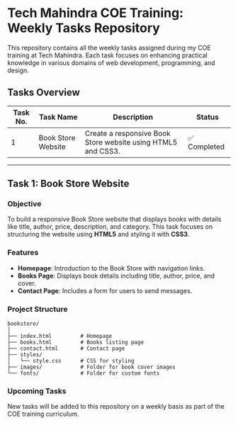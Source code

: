 # Tech Mahindra COE Training: Weekly Tasks Repository

This repository contains all the weekly tasks assigned during my COE training at Tech Mahindra. Each task focuses on enhancing practical knowledge in various domains of web development, programming, and design.

## Tasks Overview

| Task No. | Task Name            | Description                                   | Status       |
|----------|----------------------|-----------------------------------------------|--------------|
| 1        | Book Store Website   | Create a responsive Book Store website using HTML5 and CSS3. | ✅ Completed |

---

## Task 1: Book Store Website

### Objective
To build a responsive Book Store website that displays books with details like title, author, price, description, and category. This task focuses on structuring the website using **HTML5** and styling it with **CSS3**.

### Features
- **Homepage**: Introduction to the Book Store with navigation links.
- **Books Page**: Displays book details including title, author, price, and cover.
- **Contact Page**: Includes a form for users to send messages.

### Project Structure
```plaintext
bookstore/
│
├── index.html         # Homepage
├── books.html         # Books listing page
├── contact.html       # Contact page
├── styles/
│   └── style.css      # CSS for styling
├── images/            # Folder for book cover images
└── fonts/             # Folder for custom fonts
```
### Upcoming Tasks
New tasks will be added to this repository on a weekly basis as part of the COE training curriculum. 
